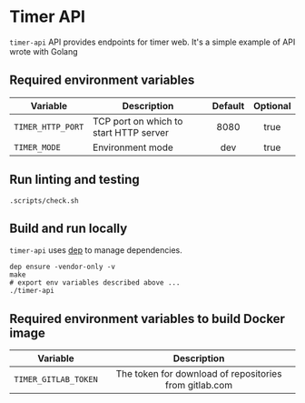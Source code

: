 # Timer API

`timer-api` API provides endpoints for timer web. It's a simple example of API wrote with Golang

## Required environment variables

| Variable                     | Description                                | Default    | Optional |
|------------------------------|--------------------------------------------|:----------:|:--------:|
| `TIMER_HTTP_PORT`            | TCP port on which to start HTTP server     |    8080    |   true   |
| `TIMER_MODE`                 | Environment mode                           |     dev    |   true   |

## Run linting and testing

```
.scripts/check.sh
```

## Build and run locally

`timer-api` uses [dep](https://golang.github.io/dep/) to manage dependencies.

```
dep ensure -vendor-only -v
make
# export env variables described above ...
./timer-api
```

## Required environment variables to build Docker image

| Variable                  | Description                                            |
| --------------------------|:------------------------------------------------------:|
| `TIMER_GITLAB_TOKEN`      | The token for download of repositories from gitlab.com |
